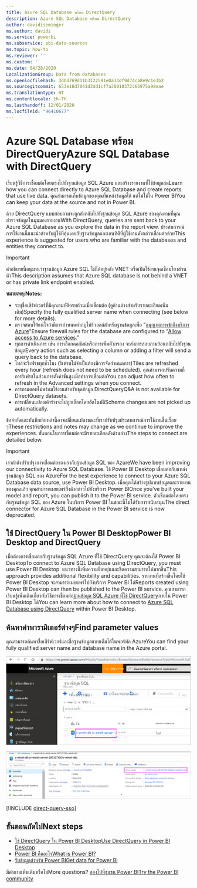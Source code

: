 ```yaml
---
title: Azure SQL Database พร้อม DirectQuery
description: Azure SQL Database พร้อม DirectQuery
author: davidiseminger
ms.author: davidi
ms.service: powerbi
ms.subservice: pbi-data-sources
ms.topic: how-to
ms.reviewer: ''
ms.custom: ''
ms.date: 04/28/2020
LocalizationGroup: Data from databases
ms.openlocfilehash: 3dbd769d11b3122591e0a34df9d74ca8e9c1e3b2
ms.sourcegitcommit: 653e18d7041d3dd1cf7a38010372366975a98eae
ms.translationtype: HT
ms.contentlocale: th-TH
ms.lasthandoff: 12/01/2020
ms.locfileid: "96410677"
---
```

# <a name="azure-sql-database-with-directquery"></a><span data-ttu-id="cf925-103">Azure SQL Database พร้อม DirectQuery</span><span class="sxs-lookup"><span data-stu-id="cf925-103">Azure SQL Database with DirectQuery</span></span>

<span data-ttu-id="cf925-104">เรียนรู้วิธีการเชื่อมต่อโดยตรงไปยังฐานข้อมูล SQL Azure และสร้างรายงานที่ใช้ข้อมูลสด</span><span class="sxs-lookup"><span data-stu-id="cf925-104">Learn how you can connect directly to Azure SQL Database and create reports that use live data.</span></span> <span data-ttu-id="cf925-105">คุณสามารถเก็บข้อมูลของคุณที่แหล่งข้อมูลได้ แต่ไม่ใช่ใน Power BI</span><span class="sxs-lookup"><span data-stu-id="cf925-105">You can keep your data at the source and not in Power BI.</span></span>

<span data-ttu-id="cf925-106">ด้วย DirectQuery แบบสอบถามจะถูกส่งกลับไปยังฐานข้อมูล SQL Azure ของคุณตามที่คุณสำรวจข้อมูลในมุมมองรายงาน</span><span class="sxs-lookup"><span data-stu-id="cf925-106">With DirectQuery, queries are sent back to your Azure SQL Database as you explore the data in the report view.</span></span> <span data-ttu-id="cf925-107">ประสบการณ์การใช้งานนี้แนะนำสำหรับผู้ใช้ที่คุ้นเคยกับฐานข้อมูลและเอนทิตีที่ผู้ใช้งานดังกล่าวเชื่อมต่อด้วย</span><span class="sxs-lookup"><span data-stu-id="cf925-107">This experience is suggested for users who are familiar with the databases and entities they connect to.</span></span>

> [!Important]
> <span data-ttu-id="cf925-108">คำอธิบายนี้อนุมานว่าฐานข้อมูล Azure SQL ไม่ได้อยู่หลัง VNET หรือเปิดใช้งานจุดเชื่อมโยงส่วนตัว</span><span class="sxs-lookup"><span data-stu-id="cf925-108">This description assumes that Azure SQL database is not behind a VNET or has private link endpoint enabled.</span></span>

<span data-ttu-id="cf925-109">**หมายเหตุ:**</span><span class="sxs-lookup"><span data-stu-id="cf925-109">**Notes:**</span></span>

* <span data-ttu-id="cf925-110">ระบุชื่อเซิร์ฟเวอร์ที่มีคุณสมบัติครบถ้วนเมื่อเชื่อมต่อ (ดูด้านล่างสำหรับรายละเอียดเพิ่มเติม)</span><span class="sxs-lookup"><span data-stu-id="cf925-110">Specify the fully qualified server name when connecting (see below for more details).</span></span>
* <span data-ttu-id="cf925-111">ตรวจสอบให้แน่ใจว่ามีการกำหนดค่ากฎไฟร์วอลล์สำหรับฐานข้อมูลเพื่อ "[อนุญาตการเข้าถึงบริการ Azure](/azure/sql-database/sql-database-networkaccess-overview#allow-azure-services)"</span><span class="sxs-lookup"><span data-stu-id="cf925-111">Ensure firewall rules for the database are configured to "[Allow access to Azure services](/azure/sql-database/sql-database-networkaccess-overview#allow-azure-services)."</span></span>
* <span data-ttu-id="cf925-112">ทุกการดำเนินการ เช่น การเลือกคอลัมน์หรือการเพิ่มตัวกรอง จะส่งการสอบถามย้อนกลับไปยังฐานข้อมูล</span><span class="sxs-lookup"><span data-stu-id="cf925-112">Every action such as selecting a column or adding a filter will send a query back to the database.</span></span>
* <span data-ttu-id="cf925-113">ไทล์จะรีเฟรชทุกชั่วโมง (รีเฟรชไม่จำเป็นต้องมีการจัดกำหนดการ)</span><span class="sxs-lookup"><span data-stu-id="cf925-113">Tiles are refreshed every hour (refresh does not need to be scheduled).</span></span> <span data-ttu-id="cf925-114">คุณสามารถปรับความถี่การรีเฟรชในส่วนการตั้งค่าขั้นสูงเมื่อทำการเชื่อมต่อ</span><span class="sxs-lookup"><span data-stu-id="cf925-114">You can adjust how often to refresh in the Advanced settings when you connect.</span></span>
* <span data-ttu-id="cf925-115">การถามตอบไม่พร้อมใช้งานสำหรับชุดข้อมูล DirectQuery</span><span class="sxs-lookup"><span data-stu-id="cf925-115">Q&A is not available for DirectQuery datasets.</span></span>
* <span data-ttu-id="cf925-116">การเปลี่ยนแปลงเค้าร่างจะไม่ถูกเลือกโดยอัตโนมัติ</span><span class="sxs-lookup"><span data-stu-id="cf925-116">Schema changes are not picked up automatically.</span></span>

<span data-ttu-id="cf925-117">ข้อจำกัดและบันทึกย่อเหล่านี้อาจเปลี่ยนแปลงขณะที่เราปรับปรุงประสบการณ์การใช้งานขึ้นเรื่อย ๆ</span><span class="sxs-lookup"><span data-stu-id="cf925-117">These restrictions and notes may change as we continue to improve the experiences.</span></span> <span data-ttu-id="cf925-118">ขั้นตอนในการเชื่อมต่อจะมีรายละเอียดดังด้านล่าง</span><span class="sxs-lookup"><span data-stu-id="cf925-118">The steps to connect are detailed below.</span></span>

> [!Important]
> <span data-ttu-id="cf925-119">เรากำลังปรับปรุงการเชื่อมต่อของเรากับฐานข้อมูล SQL ของ Azure</span><span class="sxs-lookup"><span data-stu-id="cf925-119">We have been improving our connectivity to Azure SQL Database.</span></span>  <span data-ttu-id="cf925-120">ใช้ Power BI Desktop เชื่อมต่อกับแหล่งฐานข้อมูล SQL ของ Azure</span><span class="sxs-lookup"><span data-stu-id="cf925-120">For the best experience to connect to your Azure SQL Database data source, use Power BI Desktop.</span></span>  <span data-ttu-id="cf925-121">เมื่อคุณได้สร้างรูปแบบข้อมูลและรายงานของคุณแล้ว คุณสามารถเผยแพร่สิ่งดังกล่าวไปยังบริการ Power BI</span><span class="sxs-lookup"><span data-stu-id="cf925-121">Once you've built your model and report, you can publish it to the Power BI service.</span></span>  <span data-ttu-id="cf925-122">ตัวเชื่อมต่อโดยตรงกับฐานข้อมูล SQL ของ Azure ในบริการ Power BI ในขณะนี้ไม่ได้รับการสนับสนุน</span><span class="sxs-lookup"><span data-stu-id="cf925-122">The direct connector for Azure SQL Database in the Power BI service is now deprecated.</span></span>

## <a name="power-bi-desktop-and-directquery"></a><span data-ttu-id="cf925-123">ใช้ DirectQuery ใน Power BI Desktop</span><span class="sxs-lookup"><span data-stu-id="cf925-123">Power BI Desktop and DirectQuery</span></span>

<span data-ttu-id="cf925-124">เมื่อต้องการเชื่อมต่อกับฐานข้อมูล SQL Azure ที่ใช้ DirectQuery คุณจะต้องใช้ Power BI Desktop</span><span class="sxs-lookup"><span data-stu-id="cf925-124">To connect to Azure SQL Database using DirectQuery, you must use Power BI Desktop.</span></span> <span data-ttu-id="cf925-125">แนวทางนี้เพิ่มความยืดหยุ่นและขีดความสามารถให้มากขึ้น</span><span class="sxs-lookup"><span data-stu-id="cf925-125">This approach provides additional flexibility and capabilities.</span></span> <span data-ttu-id="cf925-126">รายงานที่สร้างขึ้นโดยใช้ Power BI Desktop จะสามารถเผยแพร่ไปยังบริการ Power BI ได้</span><span class="sxs-lookup"><span data-stu-id="cf925-126">Reports created using Power BI Desktop can then be published to the Power BI service.</span></span> <span data-ttu-id="cf925-127">คุณสามารถเรียนรู้เพิ่มเติมเกี่ยวกับวิธีการเชื่อมต่อ[ฐานข้อมูล SQL Azure ที่ใช้ DirectQuery](desktop-use-directquery.md)ภายใน Power BI Desktop ได้</span><span class="sxs-lookup"><span data-stu-id="cf925-127">You can learn more about how to connect to [Azure SQL Database using DirectQuery](desktop-use-directquery.md) within Power BI Desktop.</span></span>

## <a name="find-parameter-values"></a><span data-ttu-id="cf925-128">ค้นหาค่าพารามิเตอร์ต่างๆ</span><span class="sxs-lookup"><span data-stu-id="cf925-128">Find parameter values</span></span>

<span data-ttu-id="cf925-129">คุณสามารถค้นหาชื่อเซิร์ฟเวอร์และชื่อฐานข้อมูลแบบเต็มได้ในพอร์ทัล Azure</span><span class="sxs-lookup"><span data-stu-id="cf925-129">You can find your fully qualified server name and database name in the Azure portal.</span></span>

![การอัปเดตพอร์ทัล Azure ใหม่](media/service-azure-sql-database-with-direct-connect/azureportnew_update.png)

![การอัปเดตพอร์ทัล Azure](media/service-azure-sql-database-with-direct-connect/azureportal_update.png)

[!INCLUDE [direct-query-sso](../includes/direct-query-sso.md)]

## <a name="next-steps"></a><span data-ttu-id="cf925-132">ขั้นตอนถัดไป</span><span class="sxs-lookup"><span data-stu-id="cf925-132">Next steps</span></span>

* [<span data-ttu-id="cf925-133">ใช้ DirectQuery ใน Power BI Desktop</span><span class="sxs-lookup"><span data-stu-id="cf925-133">Use DirectQuery in Power BI Desktop</span></span>](desktop-use-directquery.md)  
* [<span data-ttu-id="cf925-134">Power BI คืออะไร</span><span class="sxs-lookup"><span data-stu-id="cf925-134">What is Power BI?</span></span>](../fundamentals/power-bi-overview.md)  
* [<span data-ttu-id="cf925-135">รับข้อมูลสำหรับ Power BI</span><span class="sxs-lookup"><span data-stu-id="cf925-135">Get data for Power BI</span></span>](service-get-data.md)  

<span data-ttu-id="cf925-136">มีคำถามเพิ่มเติมหรือไม่</span><span class="sxs-lookup"><span data-stu-id="cf925-136">More questions?</span></span> [<span data-ttu-id="cf925-137">ลองไปที่ชุมชน Power BI</span><span class="sxs-lookup"><span data-stu-id="cf925-137">Try the Power BI community</span></span>](https://community.powerbi.com/)